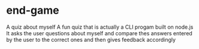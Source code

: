# end-game
A quiz about myself
A fun quiz that is actually a CLI progam built on node.js
It asks the user questions about myself and compare thes answers
entered by the user to the correct ones and then gives feedback accordingly
